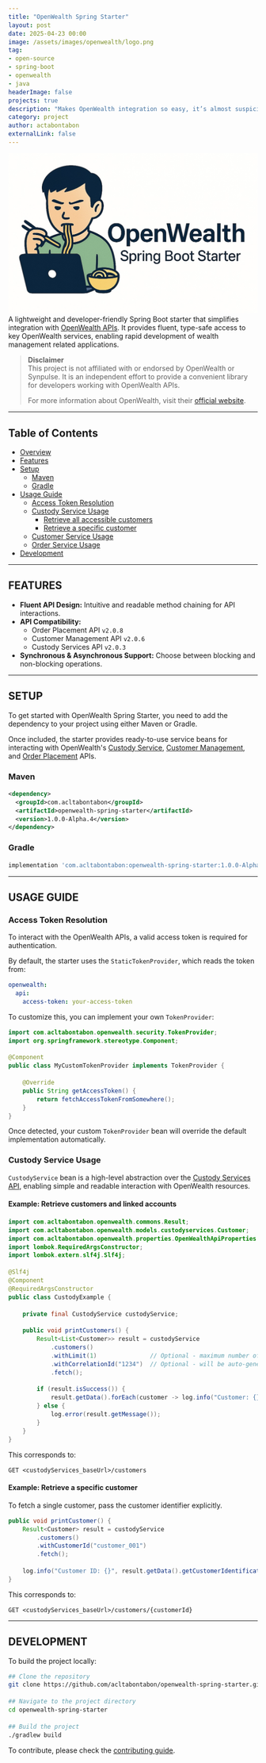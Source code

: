```yaml
---
title: "OpenWealth Spring Starter"
layout: post
date: 2025-04-23 00:00
image: /assets/images/openwealth/logo.png
tag: 
- open-source
- spring-boot
- openwealth
- java
headerImage: false
projects: true
description: "Makes OpenWealth integration so easy, it’s almost suspicious."
category: project
author: actabontabon
externalLink: false
---
```


![Markdown Image][0]
A lightweight and developer-friendly Spring Boot starter that simplifies integration with [OpenWealth APIs](https://openwealth.ch). It provides fluent, type-safe access to key OpenWealth services, enabling rapid development of wealth management related applications.

> **Disclaimer**  
> This project is not affiliated with or endorsed by OpenWealth or Synpulse. It is an independent effort to provide a convenient library for developers working with OpenWealth APIs.
>
> For more information about OpenWealth, visit their [official website](https://openwealth.ch).

--- 

## Table of Contents

- [Overview](#overview)
- [Features](#features)
- [Setup](#setup)
    - [Maven](#maven)
    - [Gradle](#gradle)
- [Usage Guide](#usage-guide)
    - [Access Token Resolution](#access-token-resolution)
    - [Custody Service Usage](#custody-service-usage)
      - [Retrieve all accessible customers](#example-retrieve-all-accessible-customers-with-their-accounts)
      - [Retrieve a specific customer](#example-retrieve-a-specific-customer)
    - [Customer Service Usage](#customer-service-usage)
    - [Order Service Usage](#order-service-usage)
- [Development](#development)


---

## FEATURES

- **Fluent API Design:** Intuitive and readable method chaining for API interactions.
- **API Compatibility:**
  - Order Placement API `v2.0.8`
  - Customer Management API `v2.0.6`
  - Custody Services API `v2.0.3`
- **Synchronous & Asynchronous Support:** Choose between blocking and non-blocking operations.

---

## SETUP


To get started with OpenWealth Spring Starter, you need to add the dependency to your project using 
either Maven or Gradle. 

Once included, the starter provides ready-to-use service beans for interacting with OpenWealth's 
[Custody Service](https://sandbox.openwealth.synpulse8.com/docs?api=custody-services-2-0-3), [Customer Management](https://sandbox.openwealth.synpulse8.com/docs?api=customer-management-2-0-6), and [Order Placement](https://sandbox.openwealth.synpulse8.com/docs?api=order-placement-2-0-8) APIs.

### Maven
```xml
<dependency>
  <groupId>com.acltabontabon</groupId>
  <artifactId>openwealth-spring-starter</artifactId>
  <version>1.0.0-Alpha.4</version>
</dependency>
```

### Gradle
```gradle
implementation 'com.acltabontabon:openwealth-spring-starter:1.0.0-Alpha.4'
```

---

## USAGE GUIDE

### Access Token Resolution

To interact with the OpenWealth APIs, a valid access token is required for authentication.

By default, the starter uses the `StaticTokenProvider`, which reads the token from:
```yaml
openwealth:
  api:
    access-token: your-access-token
```

To customize this, you can implement your own `TokenProvider`:
```java
import com.acltabontabon.openwealth.security.TokenProvider;
import org.springframework.stereotype.Component;

@Component
public class MyCustomTokenProvider implements TokenProvider {

    @Override
    public String getAccessToken() {
        return fetchAccessTokenFromSomewhere();
    }
}
```

Once detected, your custom `TokenProvider` bean will override the default implementation automatically.

### Custody Service Usage

`CustodyService` bean is a high-level abstraction over the [Custody Services API](https://sandbox.openwealth.synpulse8.com/docs?api=custody-services-2-0-3), enabling simple and readable interaction with OpenWealth resources.

#### Example: Retrieve customers and linked accounts
```java
import com.acltabontabon.openwealth.commons.Result;
import com.acltabontabon.openwealth.models.custodyservices.Customer;
import com.acltabontabon.openwealth.properties.OpenWealthApiProperties.CustodyServices;
import lombok.RequiredArgsConstructor;
import lombok.extern.slf4j.Slf4j;

@Slf4j
@Component
@RequiredArgsConstructor
public class CustodyExample {

    private final CustodyService custodyService;

    public void printCustomers() {
        Result<List<Customer>> result = custodyService
            .customers()
            .withLimit(1)               // Optional - maximum number of customers to return
            .withCorrelationId("1234")  // Optional - will be auto-generated if not provided
            .fetch();

        if (result.isSuccess()) {
            result.getData().forEach(customer -> log.info("Customer: {}", customer));
        } else {
            log.error(result.getMessage());
        }
    }
}
```

This corresponds to:

```
GET <custodyServices_baseUrl>/customers
```

#### Example: Retrieve a specific customer
To fetch a single customer, pass the customer identifier explicitly.
```java
public void printCustomer() {
    Result<Customer> result = custodyService
        .customers()
        .withCustomerId("customer_001")
        .fetch();

    log.info("Customer ID: {}", result.getData().getCustomerIdentification());
}
```

This corresponds to:

```
GET <custodyServices_baseUrl>/customers/{customerId}
```

---

## DEVELOPMENT

To build the project locally:

```bash
## Clone the repository
git clone https://github.com/acltabontabon/openwealth-spring-starter.git

## Navigate to the project directory
cd openwealth-spring-starter

## Build the project
./gradlew build
```

To contribute, please check the [contributing guide](https://github.com/acltabontabon/openwealth-spring-starter/blob/master/CONTRIBUTING.md).

[0]: /assets/images/openwealth/logo.png
